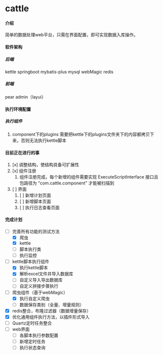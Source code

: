 # cattle

#### 介绍
简单的数据处理web平台，只需在界面配置，即可实现数据入库操作。

#### 软件架构

##### 后端
kettle
springboot
mybatis-plus
mysql
webMagic
redis

##### 前端
pear admin（layui）

#### 执行环境配置

##### 执行组件
1. component下的plugins 需要把kettle下的plugins文件夹下的内容都拷贝下来，否则无法执行kettle脚本

#### 目前正在进行的事

1. [x] 调整结构，使结构具备可扩展性
2. [x] 组件注册 
    1. 组件注册完成，每个新增的组件需要实现 ExecuteScriptInterface 接口且包路径为 “com.cattle.component” 才能被扫描到
3. [ ] 界面
    1. [ ] 新增计划页面
    2. [ ] 新增脚本页面
    3. [ ] 执行日志查看页面

#### 完成计划
- [ ] 完善所有功能的测试方法
    - [x] 爬虫
    - [x] kettle
    - [ ] 脚本执行类
    - [ ] 执行监控
- [ ] kettle脚本执行组件
    - [x] 执行kettle脚本
    - [x] 解析excel文件并导入数据库
    - [ ] 自定义导入导出数据库
    - [ ] 自定义拼接步骤执行
- [ ] 爬虫组件（基于webMagic）
    - [x] 执行自定义爬虫
    - [ ] 数据保存类别（全量、增量规则）
- [x] redis整合，布隆过滤器（数据增量保存）
- [x] 优化通用组件执行方法，以插件形式导入
- [ ] Quartz定时任务整合
- [ ] web界面
    - [ ] 各脚本执行参数配置
    - [ ] 新增定时任务
    - [ ] 执行状态查询